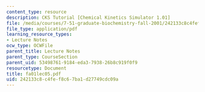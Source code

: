 ```yaml
---
content_type: resource
description: CKS Tutorial [Chemical Kinetics Simulator 1.01]
file: /media/courses/7-51-graduate-biochemistry-fall-2001/242133c8c4fef8c67ba1d27749cdc09a_fa01lec05.pdf
file_type: application/pdf
learning_resource_types:
- Lecture Notes
ocw_type: OCWFile
parent_title: Lecture Notes
parent_type: CourseSection
parent_uid: 53498761-9184-eda3-7938-26b8c919f0f9
resourcetype: Document
title: fa01lec05.pdf
uid: 242133c8-c4fe-f8c6-7ba1-d27749cdc09a
---
```


